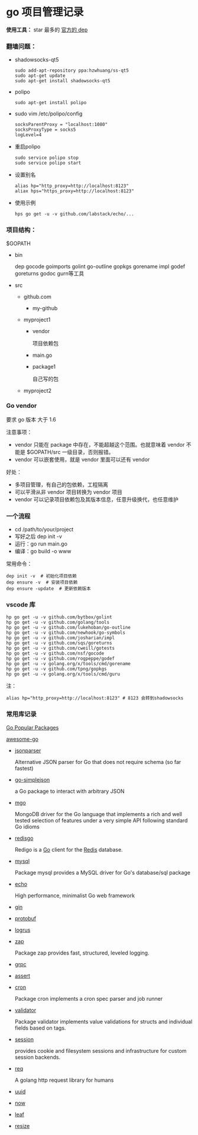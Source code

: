 # go 项目管理记录

**使用工具：** star 最多的 [官方的 dep](https://github.com/golang/dep)  

### 翻墙问题：

+ shadowsocks-qt5

  ```
  sudo add-apt-repository ppa:hzwhuang/ss-qt5 
  sudo apt-get update
  sudo apt-get install shadowsocks-qt5
  ```

+ polipo

  ```
  sudo apt-get install polipo
  ```

+ sudo vim /etc/polipo/config

  ```
  socksParentProxy = "localhost:1080"
  socksProxyType = socks5
  logLevel=4
  ```

+ 重启polipo

  ```
  sudo service polipo stop
  sudo service polipo start
  ```

+ 设置别名

  ```
  alias hp="http_proxy=http://localhost:8123"
  aliax hps="https_proxy=http://localhost:8123"
  ```

+ 使用示例

  ```
  hps go get -u -v github.com/labstack/echo/...
  ```

### 项目结构：

$GOPATH

+ bin

  dep gocode goimports golint go-outline gopkgs gorename impl godef goreturns godoc gurn等工具

+ src

  + github.com
      + my-github

  + myproject1

      + vendor

        项目依赖包

      + main.go

      + package1

        自己写的包

  + myproject2

### Go vendor 

要求 go 版本 大于 1.6

注意事项：

+ vendor 只能在 package 中存在，不能超越这个范围。也就意味着 vendor 不能是 $GOPATH/src 一级目录，否则报错。
+ vendor 可以嵌套使用，就是 vendor 里面可以还有 vendor

好处：

+ 多项目管理，有自己的包依赖，工程隔离
+ 可以平滑从非 vendor 项目转换为 vendor 项目
+ vendor 可以记录项目依赖包及其版本信息，任意升级换代，也任意维护

### 一个流程

+ cd /path/to/your/project
+ 写好之后 dep init -v
+ 运行：go run main.go
+ 编译：go build -o www

常用命令：

```
dep init -v  # 初始化项目依赖
dep ensure -v  # 安装项目依赖
dep ensure -update  # 更新依赖版本
```

### vscode 库

```
hp go get -u -v github.com/bytbox/golint 
hp go get -u -v github.com/golang/tools 
hp go get -u -v github.com/lukehoban/go-outline 
hp go get -u -v github.com/newhook/go-symbols 
hp go get -u -v github.com/josharian/impl 
hp go get -u -v github.com/sqs/goreturns 
hp go get -u -v github.com/cweill/gotests
hp go get -u -v github.com/nsf/gocode
hp go get -u -v github.com/rogpeppe/godef
hp go get -u -v golang.org/x/tools/cmd/gorename
hp go get -u -v github.com/tpng/gopkgs
hp go get -u -v golang.org/x/tools/cmd/guru
```

注：

```
alias hp="http_proxy=http://localhost:8123" # 8123 会转到shadowsocks
```



### 常用库记录

[Go Popular Packages](https://godoc.org/) 

[awesome-go](https://github.com/avelino/awesome-go)

+ [jsonparser](https://github.com/buger/jsonparser#benchmarks) 

  Alternative JSON parser for Go that does not require schema (so far fastest)

+ [go-simplejson](https://github.com/bitly/go-simplejson)

  a Go package to interact with arbitrary JSON

+ [mgo](https://godoc.org/gopkg.in/mgo.v2) 

  MongoDB driver for the Go language that implements a rich and well tested selection of features under a very simple API following standard Go idioms

+ [redisgo](https://godoc.org/github.com/gomodule/redigo/redis)

  Redigo is a [Go](http://golang.org/) client for the [Redis](http://redis.io/) database.

+ [mysql](https://godoc.org/github.com/go-sql-driver/mysql) 

  Package mysql provides a MySQL driver for Go's database/sql package

+ [echo](https://echo.labstack.com/guide) 

  High performance, minimalist Go web framework

+ [gin](https://gin-gonic.github.io/gin/)

+ [protobuf](https://godoc.org/github.com/golang/protobuf/proto)

+ [logrus](https://godoc.org/github.com/sirupsen/logrus)

+ [zap](https://godoc.org/go.uber.org/zap)

  Package zap provides fast, structured, leveled logging.

+ [grpc](https://godoc.org/google.golang.org/grpc)

+ [assert](https://godoc.org/github.com/stretchr/testify/assert)

+ [cron](https://godoc.org/github.com/robfig/cron)

  Package cron implements a cron spec parser and job runner

+ [validator](https://godoc.org/gopkg.in/go-playground/validator.v9)

  Package validator implements value validations for structs and individual fields based on tags.

+ [session](https://github.com/gorilla/sessions) 

  provides cookie and filesystem sessions and infrastructure for custom session backends.

+ [req](https://github.com/imroc/req)

  A golang http request library for humans

+ [uuid](https://godoc.org/github.com/satori/go.uuid)

+ [now](https://github.com/jinzhu/now)

+ [leaf](https://godoc.org/github.com/name5566/leaf)

+ [resize](https://github.com/nfnt/resize)

